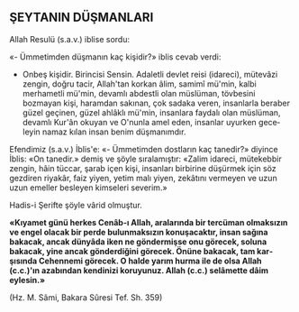 ## ŞEYTANIN DÜŞMANLARI

Allah Resulü (s.a.v.) iblise sordu:

«- Ümmetimden düşmanın kaç kişidir?» ib­lis cevab verdi:

- Onbeş kişidir. Birincisi Sensin. Adaletli devlet reisi (idareci), mütevâzi zengin, doğru ta­cir, Allah'tan korkan âlim, samimî mü'min, kal­bi merhametli mü'min, devamlı abdestli olan müslüman, tövbesini bozmayan kişi, haramdan sakınan, çok sadaka veren, insanlarla beraber güzel geçinen, güzel ahlâklı mü'min, insanlara faydalı olan müslüman, devamlı Kur'ân okuyan ve O'nunla amel eden, insanlar uyurken gece­leyin namaz kılan insan benim düşmanımdır.

Efendimiz (s.a.v.) İblis'e: «- Ümmetimden dostların kaç tanedir?» diyince İblis: «On tane­dir.» demiş ve şöyle sıralamıştır: «Zalim idare­ci, mütekebbir zengin, hâin tüccar, şarab içen kişi, insanları birbirine düşürmek için söz gez­diren riyakâr, faiz yiyen, yetim malı yiyen, ze­kâtını vermeyen ve uzun uzun emeller besleyen kimseleri severim.»

Hadis-i Şerifte şöyle vârid olmuştur.

**«Kıyamet günü herkes Cenâb-ı Allah, ara­larında bir tercüman olmaksızın ve engel olacak bir perde bulunmaksızın konuşacaktır, insan sa­ğına bakacak, ancak dünyâda iken ne göndermişse onu görecek, soluna bakacak, yine ancak gönderdiğini görecek. Önüne bakacak, tam kar­şısında Cehennemi görecek. O halde yarım hur­ma ile de olsa Allah (c.c.)'ın azabından kendinizi koruyunuz. Allah (c.c.) selâmette dâim eylesin.»**

(Hz. M. Sâmi, Bakara Sûresi Tef. Sh. 359)
